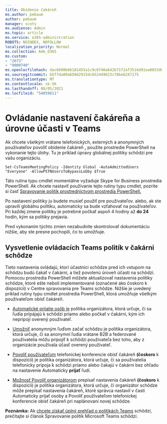 ```yaml
---
title: Obídenie čakáreň
ms.author: pebaum
author: pebaum
manager: scotv
ms.audience: Admin
ms.topic: article
ms.service: o365-administration
ROBOTS: NOINDEX, NOFOLLOW
localization_priority: Normal
ms.collection: Adm_O365
ms.custom:
- "2673"
- "9000740"
ms.openlocfilehash: dac6690b66181455a1c9c0f40a642b71f2af3516d91ea0853d06564b017b03a2
ms.sourcegitcommit: b5f7da89a650d2915dc652449623c78be6247175
ms.translationtype: MT
ms.contentlocale: sk-SK
ms.lasthandoff: 08/05/2021
ms.locfileid: "54059611"
---
```

# <a name="control-lobby-settings-and-level-of-participation-in-teams"></a>Ovládanie nastavení čakáreňa a úrovne účasti v Teams

Ak chcete všetkým vrátane telefonických, externých a anonymných používateľov povoliť obídenie čakáreň **,** použite prostredie PowerShell na vykonanie tejto úlohy. Tu je príklad úpravy globálnej politiky schôdzí pre vašu organizáciu.

`Set-CsTeamsMeetingPolicy -Identity Global -AutoAdmittedUsers "Everyone" -AllowPSTNUsersToBypassLobby $True`

Táto rutina typu cmdlet momentálne vyžaduje Skype for Business prostredia PowerShell. Ak chcete nastaviť používanie tejto rutiny typu cmdlet, pozrite si časť [Spravovanie politík prostredníctvom prostredia PowerShell.](https://docs.microsoft.com/microsoftteams/teams-powershell-overview#managing-policies-via-powershell)

Po nastavení politiky ju budete musieť použiť pre používateľov. alebo, ak ste upravili globálnu politiku, automaticky sa bude vzťahovať na používateľov. Pri každej zmene politiky je potrebné počkať aspoň 4 hodiny až **do 24** hodín, kým sa politiky prejavia. 

Pred vykonaním týchto zmien nezabudnite skontrolovať dokumentáciu nižšie, aby ste presne pochopili, čo to umožňuje.


## <a name="understanding-teams-meeting-lobby-policy-controls"></a>Vysvetlenie ovládacích Teams politík v čakárni schôdze

Tieto nastavenia ovládajú, ktorí účastníci schôdze pred ich vstupom na schôdzu budú čakať v čakárni, a tiež povolenú úroveň účasti na schôdzi. Pomocou prostredia PowerShell môžete aktualizovať nastavenia politiky schôdze, ktoré ešte neboli implementované (označené ako čoskoro k dispozícii) v Centre spravovania pre Teams schôdze. Nižšie je uvedený príklad rutiny typu cmdlet prostredia PowerShell, ktorá umožňuje všetkým používateľom obísť čakáreň.

- [Automatické prijatie osôb je](https://docs.microsoft.com/microsoftteams/meeting-policies-in-teams#automatically-admit-people) politika organizátora, ktorá určuje, či sa ľudia pripájajú k schôdzi priamo alebo počkať v čakárni, kým ich nepripojí overený používateľ.

- [Umožniť](https://docs.microsoft.com/microsoftteams/meeting-policies-in-teams#allow-anonymous-people-to-start-a-meeting) anonymným ľuďom začať schôdzu je politika organizátora, ktorá určuje, či sa anonymní ľudia vrátane B2B a federované používatelia môžu pripojiť k schôdzi používateľa bez toho, aby z organizácie používala účasť overený používateľ.

- [Povoliť používateľom](https://docs.microsoft.com/microsoftteams/meeting-policies-in-teams#allow-dial-in-users-to-bypass-the-lobby-coming-soon) telefonickej konferencie obísť čakáreň **(čoskoro** k dispozícii) je politika organizátora, ktorá určuje, či sa používatelia telefonicky pripoja k schôdzi priamo alebo čakajú v čakárni bez ohľadu na nastavenie Automaticky **prijať** ľudí.

- [Možnosť Povoliť organizátorom](https://docs.microsoft.com/microsoftteams/meeting-policies-in-teams#allow-organizers-to-override-lobby-settings-coming-soon) prepísať nastavenia čakáreň **(čoskoro** k dispozícii) je politika organizátora, ktorá  určuje,  či organizátor schôdze môže prepísať nastavenia čakáreň, ktoré správca nastavil v časti Automaticky prijať osoby a Povoliť používateľom telefonickej konferencie obísť čakáreň pri naplánovaní novej schôdze.

**Poznámka:** Ak [chcete získať úplný prehľad o politikách Teams](https://docs.microsoft.com/microsoftteams/meeting-policies-in-teams) schôdzí, prečítajte si článok Spravovanie politík Microsoft Teams schôdzí.
